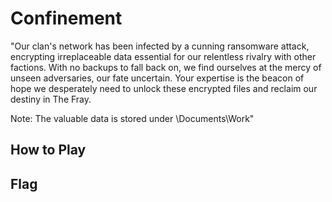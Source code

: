 # Confinement

"Our clan's network has been infected by a cunning ransomware attack,
encrypting irreplaceable data essential for our relentless rivalry with other
factions. With no backups to fall back on, we find ourselves at the mercy of
unseen adversaries, our fate uncertain. Your expertise is the beacon of hope we
desperately need to unlock these encrypted files and reclaim our destiny in The
Fray.

Note: The valuable data is stored under \Documents\Work"

## How to Play


## Flag
